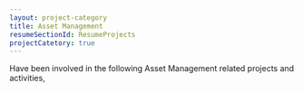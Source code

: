 ```yaml
---
layout: project-category
title: Asset Management
resumeSectionId: ResumeProjects
projectCatetory: true
---
```

Have been involved in the following Asset Management related projects and
activities,
